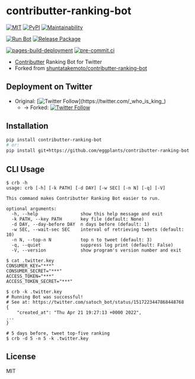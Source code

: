# contributter-ranking-bot

[![MIT](
  https://img.shields.io/badge/license-MIT-blue.svg?style=flat
)](
  https://github.com/eggplants/contributter-ranking-bot/blob/main/LICENSE
) [![PyPI](
  https://img.shields.io/pypi/v/contributter-ranking-bot?color=blue
)](
  https://pypi.org/project/contributter-ranking-bot/
) [![Maintainability](
  https://api.codeclimate.com/v1/badges/8e7faa6da2e464a07b4e/maintainability
)](
  https://codeclimate.com/github/eggplants/contributter-ranking-bot/maintainability
)

[![Run Bot](
  https://github.com/eggplants/contributter-ranking-bot/actions/workflows/cron.yml/badge.svg
)](
  https://github.com/eggplants/contributter-ranking-bot/actions/workflows/run.yml
) [![Release Package](
  https://github.com/eggplants/contributter-ranking-bot/actions/workflows/release.yml/badge.svg
)](
  https://github.com/eggplants/contributter-ranking-bot/actions/workflows/release.yml
)

[![pages-build-deployment](
  https://github.com/eggplants/contributter-ranking-bot/actions/workflows/pages/pages-build-deployment/badge.svg
)](
  https://github.com/eggplants/contributter-ranking-bot/actions/workflows/pages/pages-build-deployment
) [![pre-commit.ci](
  https://results.pre-commit.ci/badge/github/eggplants/contributter-ranking-bot/main.svg
)](
  https://results.pre-commit.ci/latest/github/eggplants/contributter-ranking-bot/main
)

- [Contributter](https://contributter.potato4d.me/) Ranking Bot for Twitter
- Forked from [shuntatakemoto/contributter-ranking-bot](https://github.com/shuntatakemoto/contributter-ranking-bot)

## Deployment on Twitter

- Original: [![Twitter Follow](https://img.shields.io/twitter/follow/_who_is_king_)](https://twitter.com/_who_is_king_)
  - → Forked: [![Twitter Follow](https://img.shields.io/twitter/follow/satoch_bot)](https://twitter.com/satoch_bot)

## Installation

```sh
pip install contributter-ranking-bot
# or:
pip install git+https://github.com/eggplants/contributter-ranking-bot
```

## CLI Usage

```shellsession
$ crb -h
usage: crb [-h] [-k PATH] [-d DAY] [-w SEC] [-n N] [-q] [-V]

This command makes Contributter Ranking Bot easier to run.

optional arguments:
  -h, --help                show this help message and exit
  -k PATH, --key PATH       key file (default: None)
  -d DAY, --day-before DAY  n days before (default: 1)
  -w SEC, --wait-sec SEC    interval of retrieving tweets (default: 10)
  -n N, --top-n N           top n to tweet (default: 3)
  -q, --quiet               suppress log print (default: False)
  -V, --version             show program's version number and exit

$ cat .twitter.key
CONSUMER_KEY="***"
CONSUMER_SECRET="***"
ACCESS_TOKEN="***"
ACCESS_TOKEN_SECRET="***"

$ crb -k .twitter.key
# Running Bot was successful!
# See at: https://twitter.com/satoch_bot/status/1517223447868448768
{
    "created_at": "Thu Apr 21 19:27:13 +0000 2022",
...
}

# 5 days before, tweet top-five ranking
$ crb -d 5 -n 5 -k .twitter.key
```

## License

MIT
